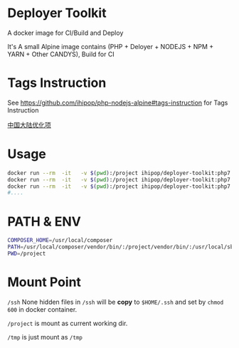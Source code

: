 # Deployer Toolkit

A docker image for CI/Build and Deploy

It's A small Alpine image contains (PHP + Deloyer + NODEJS + NPM + YARN + Other CANDYS), Build for CI 

# Tags Instruction

See https://github.com/ihipop/php-nodejs-alpine#tags-instruction for Tags Instruction

[中国大陆优化项](https://github.com/ihipop/deployer-toolkit/blob/master/README_CN.md)

# Usage 
```bash
docker run --rm  -it   -v $(pwd):/project ihipop/deployer-toolkit:php7.1-node8.9-dep6.0 dep --version
docker run --rm  -it   -v $(pwd):/project ihipop/deployer-toolkit:php7.1-node8.9-dep6.0 composer --version
docker run --rm  -it   -v $(pwd):/project ihipop/deployer-toolkit:php7.1-node8.9-dep6.0 npm --version
#....
```

# PATH & ENV
```bash
COMPOSER_HOME=/usr/local/composer
PATH=/usr/local/composer/vendor/bin/:/project/vendor/bin/:/usr/local/sbin:/usr/local/bin:/usr/sbin:/usr/bin:/sbin:/bin
PWD=/project
```

# Mount Point
`/ssh` None hidden files in `/ssh` will be **copy** to `$HOME/.ssh`  and set by `chmod 600` in docker container.

`/project` is mount as current working dir.

`/tmp` is just mount as `/tmp`
